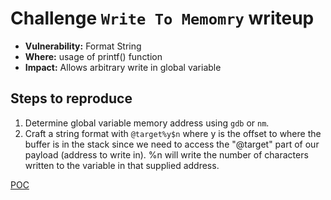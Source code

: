 # Challenge `Write To Memomry` writeup

- **Vulnerability:** Format String
- **Where:** usage of printf() function
- **Impact:** Allows arbitrary write in global variable

## Steps to reproduce

1. Determine global variable memory address using `gdb` or `nm`.
1. Craft a string format with `@target%y$n` where y is the offset to where the buffer is in the stack since we need to access the "@target" part of our payload (address to write in). %n will write the number of characters written to the variable in that supplied address.

[POC](write_to_memory.py)

